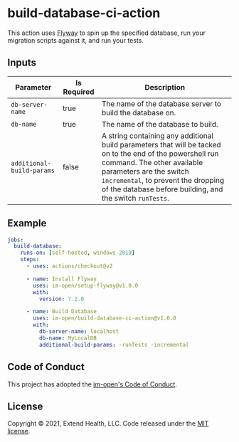 # build-database-ci-action

This action uses [Flyway](https://flywaydb.org/) to spin up the specified database, run your migration scripts against it, and run your tests.

## Inputs
| Parameter                 | Is Required  | Description           |
| --------------------------|--------------|-----------------------|
| `db-server-name`          | true         | The name of the database server to build the database on. |
| `db-name`                 | true         | The name of the database to build. |
| `additional-build-params` | false        | A string containing any additional build parameters that will be tacked on to the end of the powershell run command. The other available parameters are the switch `incremental`, to prevent the dropping of the database before building, and the switch `runTests`. |

## Example

```yml
jobs:
  build-database:
    runs-on: [self-hosted, windows-2019]
    steps:
      - uses: actions/checkout@v2

      - name: Install Flyway
        uses: im-open/setup-flyway@v1.0.0
        with:
          version: 7.2.0

      - name: Build Database
        uses: im-open/build-database-ci-action@v1.0.0
        with:
          db-server-name: localhost
          db-name: MyLocalDB
          additional-build-params: -runTests -incremental
```


## Code of Conduct

This project has adopted the [im-open's Code of Conduct](https://github.com/im-open/.github/blob/master/CODE_OF_CONDUCT.md).

## License

Copyright &copy; 2021, Extend Health, LLC. Code released under the [MIT license](LICENSE).

